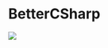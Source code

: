 # BetterCSharp
<img src="https://capsule-render.vercel.app/api?type=waving&color=auto&height=150&section=header&text=BetterCSharp&fontSize=90" />
